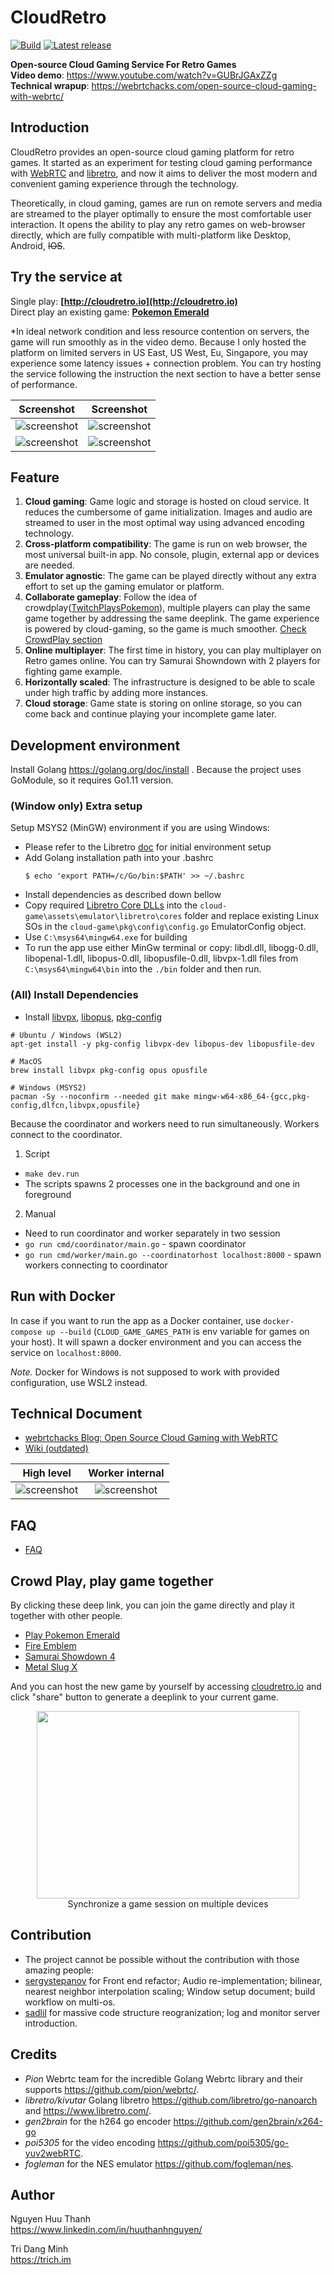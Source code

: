 # CloudRetro

[![Build](https://github.com/giongto35/cloud-game/workflows/build/badge.svg)](https://github.com/giongto35/cloud-game/actions?query=workflow:build)
[![Latest release](https://img.shields.io/github/v/release/giongto35/cloud-game.svg)](https://github.com/giongto35/cloud-game/releases/latest)

**Open-source Cloud Gaming Service For Retro Games**  
**Video demo**: https://www.youtube.com/watch?v=GUBrJGAxZZg  
**Technical wrapup**: https://webrtchacks.com/open-source-cloud-gaming-with-webrtc/

## Introduction
CloudRetro provides an open-source cloud gaming platform for retro games. It started as an experiment for testing cloud gaming performance with [WebRTC](https://github.com/pion/webrtc/) and [libretro](https://www.libretro.com/), and now it aims to deliver the most modern and convenient gaming experience through the technology.

Theoretically, in cloud gaming, games are run on remote servers and media are streamed to the player optimally to ensure the most comfortable user interaction. It opens the ability to play any retro games on web-browser directly, which are fully compatible with multi-platform like Desktop, Android, ~~IOS~~.

## Try the service at
Single play: **[http://cloudretro.io](http://cloudretro.io)**  
Direct play an existing game: **[Pokemon Emerald](http://cloudretro.io/?id=652e45d78d2b91cd%7CPokemon%20-%20Emerald%20Version%20%28U%29)**

\*In ideal network condition and less resource contention on servers, the game will run smoothly as in the video demo. Because I only hosted the platform on limited servers in US East, US West, Eu, Singapore, you may experience some latency issues + connection problem. You can try hosting the service following the instruction the next section to have a better sense of performance.

|                   Screenshot                   |                   Screenshot                   |
| :--------------------------------------------: | :--------------------------------------------: |
| ![screenshot](docs/img/landing-page-ps-hm.png) | ![screenshot](docs/img/landing-page-ps-x4.png) |
| ![screenshot](docs/img/landing-page-gb.png)    | ![screenshot](docs/img/landing-page-front.png) |

## Feature
1. **Cloud gaming**: Game logic and storage is hosted on cloud service. It reduces the cumbersome of game initialization. Images and audio are streamed to user in the most optimal way using advanced encoding technology.
2. **Cross-platform compatibility**: The game is run on web browser, the most universal built-in app. No console, plugin, external app or devices are needed.
3. **Emulator agnostic**: The game can be played directly without any extra effort to set up the gaming emulator or platform.
4. **Collaborate gameplay**: Follow the idea of crowdplay([TwitchPlaysPokemon](https://en.wikipedia.org/wiki/Twitch_Plays_Pok%C3%A9mon)), multiple players can play the same game together by addressing the same deeplink. The game experience is powered by cloud-gaming, so the game is much smoother. [Check CrowdPlay section](#crowd-play-play-game-together)
5. **Online multiplayer**: The first time in history, you can play multiplayer on Retro games online. You can try Samurai Showndown with 2 players for fighting game example.
5. **Horizontally scaled**: The infrastructure is designed to be able to scale under high traffic by adding more instances.
6. **Cloud storage**: Game state is storing on online storage, so you can come back and continue playing your incomplete game later.

## Development environment

Install Golang https://golang.org/doc/install . Because the project uses GoModule, so it requires Go1.11 version.

### (Window only) Extra setup
Setup MSYS2 (MinGW) environment if you are using Windows:
  * Please refer to the Libretro [doc](https://docs.libretro.com/development/retroarch/compilation/windows/#environment-configuration) for initial environment setup
  * Add Golang installation path into your .bashrc
    ```
    $ echo 'export PATH=/c/Go/bin:$PATH' >> ~/.bashrc
    ```
  * Install dependencies as described down bellow
  * Copy required [Libretro Core DLLs](http://buildbot.libretro.com/nightly/windows/x86_64/latest/) into the `cloud-game\assets\emulator\libretro\cores` folder and replace existing Linux SOs in the `cloud-game\pkg\config\config.go` EmulatorConfig object.
  * Use `C:\msys64\mingw64.exe` for building
  * To run the app use either MinGw terminal or copy: libdl.dll, libogg-0.dll, libopenal-1.dll, libopus-0.dll, libopusfile-0.dll, libvpx-1.dll
    files from `C:\msys64\mingw64\bin` into the `./bin` folder and then run.

### (All) Install Dependencies

  * Install [libvpx](https://www.webmproject.org/code/), [libopus](http://opus-codec.org/), [pkg-config](https://www.freedesktop.org/wiki/Software/pkg-config/)
```
# Ubuntu / Windows (WSL2)
apt-get install -y pkg-config libvpx-dev libopus-dev libopusfile-dev

# MacOS
brew install libvpx pkg-config opus opusfile

# Windows (MSYS2)
pacman -Sy --noconfirm --needed git make mingw-w64-x86_64-{gcc,pkg-config,dlfcn,libvpx,opusfile}
```

Because the coordinator and workers need to run simultaneously. Workers connect to the coordinator.
1. Script
  * `make dev.run`
  * The scripts spawns 2 processes one in the background and one in foreground
2. Manual
  * Need to run coordinator and worker separately in two session
  * `go run cmd/coordinator/main.go` - spawn coordinator
  * `go run cmd/worker/main.go --coordinatorhost localhost:8000` - spawn workers connecting to coordinator

## Run with Docker

In case if you want to run the app as a Docker container,
use `docker-compose up --build` (`CLOUD_GAME_GAMES_PATH` is env variable for games on your host).
It will spawn a docker environment and you can access the service on `localhost:8000`.

*Note.*
Docker for Windows is not supposed to work with provided configuration, use WSL2 instead.

## Technical Document
- [webrtchacks Blog: Open Source Cloud Gaming with WebRTC](https://webrtchacks.com/open-source-cloud-gaming-with-webrtc/)
- [Wiki (outdated)](https://github.com/giongto35/cloud-game/wiki)

|                   High level                   |                   Worker internal              |
| :--------------------------------------------: | :--------------------------------------------: |
| ![screenshot](docs/img/overview.png)           | ![screenshot](docs/img/worker-internal.png)    |

## FAQ
- [FAQ](https://github.com/giongto35/cloud-game/wiki/FAQ)

## Crowd Play, play game together
By clicking these deep link, you can join the game directly and play it together with other people.
- [Play Pokemon Emerald](http://cloudretro.io/?id=652e45d78d2b91cd%7CPokemon%20-%20Emerald%20Version%20%28U%29)
- [Fire Emblem](http://cloudretro.io/?id=314ea4d7f9c94d25___Fire%20Emblem%20%28U%29%20%5B%21%5D)
- [Samurai Showdown 4](https://cloudretro.io/?id=733c73064c368832___samsho4)
- [Metal Slug X](https://cloudretro.io/?id=2a9c4b3f1c872d28___mslugx)

And you can host the new game by yourself by accessing [cloudretro.io](http://cloudretro.io) and click "share" button to generate a deeplink to your current game.

<p align="center">
  <img width="420" height="300" src="docs/img/multiplatform.png"> <br>
Synchronize a game session on multiple devices
</p>

## Contribution
- The project cannot be possible without the contribution with those amazing people:
- [sergystepanov](https://github.com/sergystepanov/) for Front end refactor; Audio re-implementation; bilinear, nearest neighbor interpolation scaling; Window setup document; build workflow on multi-os.
- [sadlil](https://github.com/sadlil) for massive code structure reogranization; log and monitor server introduction.

## Credits

* *Pion* Webrtc team for the incredible Golang Webrtc library and their supports https://github.com/pion/webrtc/.
* *libretro/kivutar* Golang libretro https://github.com/libretro/go-nanoarch and https://www.libretro.com/.
* *gen2brain* for the h264 go encoder https://github.com/gen2brain/x264-go
* *poi5305* for the video encoding https://github.com/poi5305/go-yuv2webRTC.
* *fogleman* for the NES emulator https://github.com/fogleman/nes.

## Author

Nguyen Huu Thanh  
https://www.linkedin.com/in/huuthanhnguyen/

Tri Dang Minh  
https://trich.im

